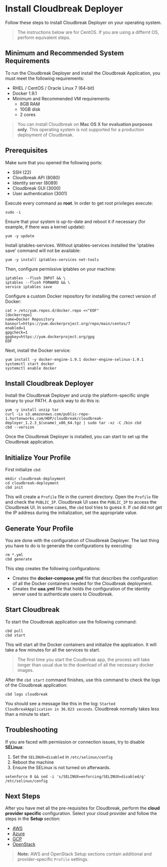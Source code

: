 # Install Cloudbreak Deployer

Follow these steps to install Cloudbreak Deployer on your operating system. 

>The instructions below are for CentOS. If you are using a differnt OS, perform equivalent steps. 

## Minimum and Recommended System Requirements

To run the Cloudbreak Deployer and install the Cloudbreak Application, you must meet the following requirements:

  * RHEL / CentOS / Oracle Linux 7 (64-bit)
  * Docker 1.9.1
  * Minimum and Recommended VM requirements:
    * 8GB RAM
    * 10GB disk
    * 2 cores

> You can install Cloudbreak on **Mac OS X for evaluation purposes only**. This operating system is not supported
for a production deployment of Cloudbreak.

## Prerequisites

Make sure that you opened the following ports:

* SSH (22)
* Cloudbreak API (8080)
* Identity server (8089)
* Cloudbreak GUI (3000)
* User authentication (3001)

Execute every command as **root**. In order to get root privileges execute:

```
sudo -i
```

Ensure that your system is up-to-date and reboot it if necessary (for example, if there was a kernel update):

```
yum -y update
```

Install iptables-services. Without iptables-services installed the 'iptables save' command will not be available:

```
yum -y install iptables-services net-tools
```

Then, configure permissive iptables on your machine:

```
iptables --flush INPUT && \
iptables --flush FORWARD && \
service iptables save
```

Configure a custom Docker repository for installing the correct version of Docker:

```
cat > /etc/yum.repos.d/docker.repo <<"EOF"
[dockerrepo]
name=Docker Repository
baseurl=https://yum.dockerproject.org/repo/main/centos/7
enabled=1
gpgcheck=1
gpgkey=https://yum.dockerproject.org/gpg
EOF
```

Next, install the Docker service:

```
yum install -y docker-engine-1.9.1 docker-engine-selinux-1.9.1
systemctl start docker
systemctl enable docker
```

## Install Cloudbreak Deployer

Install the Cloudbreak Deployer and unzip the platform-specific single binary to your PATH. A quick way to do this is:

```
yum -y install unzip tar
curl -Ls s3.amazonaws.com/public-repo-1.hortonworks.com/HDP/cloudbreak/cloudbreak-deployer_1.2.3_$(uname)_x86_64.tgz | sudo tar -xz -C /bin cbd
cbd --version
```

Once the Cloudbreak Deployer is installed, you can start to set up the Cloudbreak application.

## Initialize Your Profile

First initialize `cbd`:

```
mkdir cloudbreak-deployment
cd cloudbreak-deployment
cbd init
```

This will create a `Profile` file in the current directory. Open the `Profile` file and check the `PUBLIC_IP`. Cloudbreak UI uses the `PUBLIC_IP` to access the Cloudbreak UI. In some cases, the `cbd` tool tries to guess it. If `cbd` did not get the IP address during the initialization, set the appropriate value.



## Generate Your Profile

You are done with the configuration of Cloudbreak Deployer. The last thing you have to do is to generate the configurations by executing:

```
rm *.yml
cbd generate
```

This step creates the following configurations:

- Creates the **docker-compose.yml** file that describes the configuration of all the Docker containers needed for the Cloudbreak deployment.
- Creates the **uaa.yml** file that holds the configuration of the identity server used to authenticate users to Cloudbreak.

## Start Cloudbreak

To start the Cloudbreak application use the following command:

```
cbd pull
cbd start
```

This will start all the Docker containers and initialize the application. It will take a few minutes for all the services to start.

>The first time you start the Coudbreak app, the process will take longer than usual due to the download of all the necessary docker images.

After the `cbd start` command finishes, use this command to check the logs of the Cloudbreak application:

```
cbd logs cloudbreak
```
You should see a message like this in the log: `Started CloudbreakApplication in 36.823 seconds`. Cloudbreak normally takes less than a minute to start. 


## Troubleshooting

If you are faced with permission or connection issues, try to disable **SELinux**:

  1. Set the `SELINUX=disabled` in `/etc/selinux/config`
  2. Reboot the machine
  3. Ensure the SELinux is not turned on afterwards.

```
setenforce 0 && sed -i 's/SELINUX=enforcing/SELINUX=disabled/g' /etc/selinux/config
```

## Next Steps

After you have met all the pre-requisites for Cloudbreak, perform the **cloud provider specific** configuration. Select your cloud  provider and follow the steps in the **Setup** section:

 * [AWS](aws.md#aws-setup)
 * [Azure](azure.md)
 * [GCP](gcp.md#google-setup)
 * [OpenStack](openstack.md#openstack-setup)

> **Note:** AWS and OpenStack Setup sections contain additional and provider-specific `Profile` settings.
